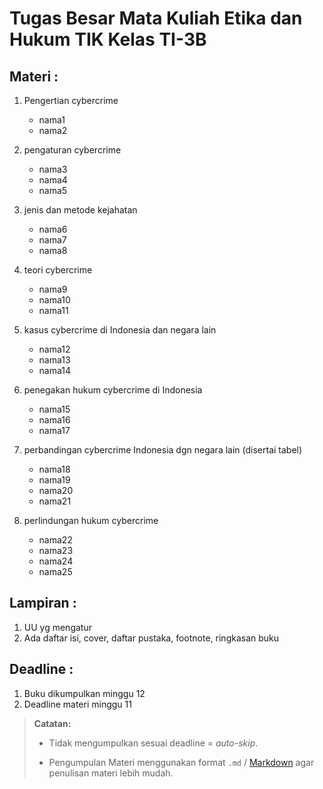 # Tugas Besar Mata Kuliah Etika dan Hukum TIK Kelas TI-3B
## Materi :
1. Pengertian cybercrime
   - nama1
   - nama2

2. pengaturan cybercrime
   - nama3
   - nama4
   - nama5

3. jenis dan metode kejahatan
   - nama6
   - nama7
   - nama8

4. teori cybercrime
   - nama9
   - nama10
   - nama11

5. kasus cybercrime di Indonesia dan negara lain
   - nama12
   - nama13
   - nama14

6. penegakan hukum cybercrime di Indonesia
   - nama15
   - nama16
   - nama17

7. perbandingan cybercrime Indonesia dgn negara lain (disertai tabel)
   - nama18
   - nama19
   - nama20
   - nama21

8. perlindungan hukum cybercrime
   - nama22
   - nama23
   - nama24
   - nama25

## Lampiran :
1. UU yg mengatur
2. Ada daftar isi, cover, daftar pustaka, footnote, ringkasan buku

## Deadline :
1. Buku dikumpulkan minggu 12
2. Deadline materi minggu 11

>**Catatan:**  
>- Tidak mengumpulkan sesuai deadline = *auto-skip*.  
>
>- Pengumpulan Materi menggunakan format `.md` / [Markdown](https://github.com/adam-p/markdown-here/wiki/Markdown-Cheatsheet) agar penulisan materi lebih mudah.

